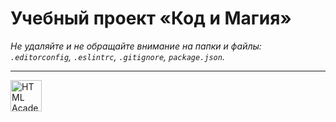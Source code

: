 # Учебный проект «Код и Магия»

_Не удаляйте и не обращайте внимание на папки и файлы:_<br>
_`.editorconfig`, `.eslintrc`, `.gitignore`, `package.json`._

---

<a href="https://htmlacademy.ru/intensive/javascript"><img align="left" width="50" height="50" title="HTML Academy" src="https://up.htmlacademy.ru/static/img/intensive/javascript/logo-for-github.svg"></a>
